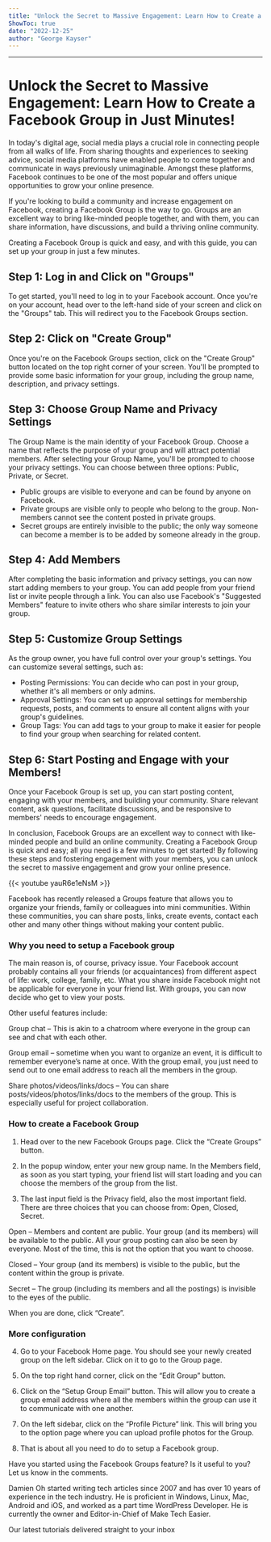 ```yaml
---
title: "Unlock the Secret to Massive Engagement: Learn How to Create a Facebook Group in Just Minutes!"
ShowToc: true 
date: "2022-12-25"
author: "George Kayser"
---
```

*****
# Unlock the Secret to Massive Engagement: Learn How to Create a Facebook Group in Just Minutes!

In today's digital age, social media plays a crucial role in connecting people from all walks of life. From sharing thoughts and experiences to seeking advice, social media platforms have enabled people to come together and communicate in ways previously unimaginable. Amongst these platforms, Facebook continues to be one of the most popular and offers unique opportunities to grow your online presence.

If you're looking to build a community and increase engagement on Facebook, creating a Facebook Group is the way to go. Groups are an excellent way to bring like-minded people together, and with them, you can share information, have discussions, and build a thriving online community.

Creating a Facebook Group is quick and easy, and with this guide, you can set up your group in just a few minutes.

## Step 1: Log in and Click on "Groups"

To get started, you'll need to log in to your Facebook account. Once you're on your account, head over to the left-hand side of your screen and click on the "Groups" tab. This will redirect you to the Facebook Groups section.

## Step 2: Click on "Create Group"

Once you're on the Facebook Groups section, click on the "Create Group" button located on the top right corner of your screen. You'll be prompted to provide some basic information for your group, including the group name, description, and privacy settings.

## Step 3: Choose Group Name and Privacy Settings

The Group Name is the main identity of your Facebook Group. Choose a name that reflects the purpose of your group and will attract potential members. After selecting your Group Name, you'll be prompted to choose your privacy settings. You can choose between three options: Public, Private, or Secret.

- Public groups are visible to everyone and can be found by anyone on Facebook.
- Private groups are visible only to people who belong to the group. Non-members cannot see the content posted in private groups.
- Secret groups are entirely invisible to the public; the only way someone can become a member is to be added by someone already in the group.

## Step 4: Add Members

After completing the basic information and privacy settings, you can now start adding members to your group. You can add people from your friend list or invite people through a link. You can also use Facebook's "Suggested Members" feature to invite others who share similar interests to join your group.

## Step 5: Customize Group Settings

As the group owner, you have full control over your group's settings. You can customize several settings, such as:

- Posting Permissions: You can decide who can post in your group, whether it's all members or only admins.
- Approval Settings: You can set up approval settings for membership requests, posts, and comments to ensure all content aligns with your group's guidelines.
- Group Tags: You can add tags to your group to make it easier for people to find your group when searching for related content.

## Step 6: Start Posting and Engage with your Members!

Once your Facebook Group is set up, you can start posting content, engaging with your members, and building your community. Share relevant content, ask questions, facilitate discussions, and be responsive to members' needs to encourage engagement.

In conclusion, Facebook Groups are an excellent way to connect with like-minded people and build an online community. Creating a Facebook Group is quick and easy; all you need is a few minutes to get started! By following these steps and fostering engagement with your members, you can unlock the secret to massive engagement and grow your online presence.

{{< youtube yauR6e1eNsM >}} 



Facebook has recently released a Groups feature that allows you to organize your friends, family or colleagues into mini communities. Within these communities, you can share posts, links, create events, contact each other and many other things without making your content public.
 
### Why you need to setup a Facebook group
 
The main reason is, of course, privacy issue. Your Facebook account probably contains all your friends (or acquaintances) from different aspect of life: work, college, family, etc. What you share inside Facebook might not be applicable for everyone in your friend list. With groups, you can now decide who get to view your posts. 
 
Other useful features include:

Group chat – This is akin to a chatroom where everyone in the group can see and chat with each other.
 
Group email – sometime when you want to organize an event, it is difficult to remember everyone’s name at once. With the group email, you just need to send out to one email address to reach all the members in the group. 
 
Share photos/videos/links/docs – You can share posts/videos/photos/links/docs to the members of the group. This is especially useful for project collaboration.
 
### How to create a Facebook Group
 
1. Head over to the new Facebook Groups page. Click the “Create Groups” button.
 

 
2. In the popup window, enter your new group name. In the Members field, as soon as you start typing, your friend list will start loading and you can choose the members of the group from the list. 
 
3. The last input field is the Privacy field, also the most important field. There are three choices that you can choose from: Open, Closed, Secret.
 
Open – Members and content are public. Your group (and its members) will be available to the public. All your group posting can also be seen by everyone. Most of the time, this is not the option that you want to choose.
 
Closed – Your group (and its members) is visible to the public, but the content within the group is private. 
 
Secret – The group (including its members and all the postings) is invisible to the eyes of the public. 
 
When you are done, click “Create”. 
 
### More configuration
 
4.  Go to your Facebook Home page. You should see your newly created group on the left sidebar. Click on it to go to the Group page.
 
5. On the top right hand corner, click on the “Edit Group” button.
 
6. Click on the “Setup Group Email” button. This will allow you to create a group email address where all the members within the group can use it to communicate with one another. 
 
7. On the left sidebar, click on the “Profile Picture” link. This will bring you to the option page where you can upload profile photos for the Group.
 
8. That is about all you need to do to setup a Facebook group. 
 
Have you started using the Facebook Groups feature? Is it useful to you? Let us know in the comments.
 
Damien Oh started writing tech articles since 2007 and has over 10 years of experience in the tech industry. He is proficient in Windows, Linux, Mac, Android and iOS, and worked as a part time WordPress Developer. He is currently the owner and Editor-in-Chief of Make Tech Easier.
 
Our latest tutorials delivered straight to your inbox




